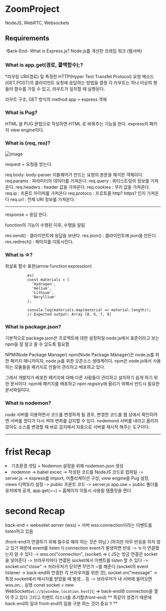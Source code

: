 # ZoomProject

NodeJS, WebRTC, Websockets

## Requirements

-Back-End-
What is Express.js?
Node.js를 개선한 프레임 워크 (웹서버)

### What is app.get(경로, 콜백함수);?

\*라우팅
URI(경로) 및 특정한 HTTP(Hyper Text Transfet Protocol) 요청 메소드(GET,POST)의 클라이언트 요청에 응답하는 방법을 결정
각 라우트는 하나 이상의 핸들러 함수를 가질 수 있고, 라우트가 일치할 때 실행된다.

라우트 구조, GET 방식의 method
app = express 객체

### What is Pug?

HTML 을 PUG 문법으로 작성하면 HTML 로 바꿔주는 기능을 한다.
express의 패키지 view engine이다.

### What is (req, res)?

![image](https://user-images.githubusercontent.com/83889135/219585698-e0c6fc34-ef85-4501-b775-f0d95b9a4903.png)

request = 요청을 받는다.

req.body: body-parser 미들웨어가 만드는 요청의 본문을 해석한 객체이다.
req.params : 파라미터의 데이터를 가져온다.
req.query : 쿼리스트링의 정보를 가져온다.
req.headers : header 값을 가져온다.
req.cookies : 쿠키 값을 가져온다.
req.ip : 프론트 아이피를 가져온다
req.protoco : 프로토콜 http? https? 인지 가져온다
req.url : 전체 URI 정보를 가져온다.

<hr>

response = 응답 한다.

function의 기능이 수행된 이후, 수행을 알림

res.send() : 클라이언트에 응답을 보낸다.
res.json() : 클라이언트에 json을 만든다.
res.redirect() : 페이지를 이동시킨다.

### What is =>?

화살표 함수 표현(arrow function expression)

              ex)
              const materials = [
                'Hydrogen',
                'Helium',
                'Lithium',
                'Beryllium'
              ];

              console.log(materials.map(material => material.length));
              // Expected output: Array [8, 6, 7, 9]

### What is package.json?

기본적으로 package.json은 프로젝트에 대한 설정파일
node.js에서 표준이라고 보는 npm을 잘 알고 쓸 수 있도록 필요함

NPM(Node Package Manager)
npm(Node Package Manager)은 node.js를 위한 패키지 매니저이자, node.js를 위한 오픈소스 생태계이다.
npm은 node.js에서 사용하는 모듈들을 패키지로 만들어 관리하고 배포하고 있다.

그래서 개발자가 배포한 패키지에 대해 다른 사람들이 관리하고 설치하기 쉽게 하기 위한 문서이다.
npm에 패키지를 배포하고 npm registry에 올리기 위해서 반드시 필요한 문서파일이다.

### What is nodemon?

node 서버를 이용하면서 코드를 변경하게 될 경우, 변경한 코드를 웹 상에서 확인하려면 서버를 껐다가 다시 켜야 변화를 감지할 수 있다.
nodemond 서버를 내리고 올리지 않아도 소스를 변경할 때 바로 감지해서 자동으로 서버를 재시작 해주는 도구이다.

<hr>

# frist Recap

 <li>기초환경 셋팅 = Nodemon 설정을 위해 nodemon.json 생성</li>
  <li>nodemon -> babel excec -> 작성된 코드를 NodeJS 코드로 컴파일 -> server.js -> express를 import,      어플리케이션 구성, view engine을 Pug 설정, views 디렉토리 설정 -> public 프론트 코드 -> server.js app.use = public 폴더를 유저에게 공개, app.get(~~) = 홈페이지 이동시 사용될 템플릿을 렌더 </li>
</ul>

# second Recap

back-end = websoket server (wss) = 서버
wss.connection이라는 이벤트를 listen하고 있음

(front-end가 연결하기 위해 필수로 해야 하는 것은 아님.)
(하지만 아무 반응을 하지 않고 있기 때문에 event를 listen !) connection event가 발생하면 반응
-> 누가 연결했는지 알 수 있다
-> wss.on("connection", (socket) => { JS는 방금 연결괸 socket을 넣어준다
-> 브라우저마다 연결된 socket에서 이벤트를 listen 할 수 있다
-> socket.on("close" -> 브라우저가 닫히면 무언가 ~를 해준다 (socket의 event listener -> back-end와 연결한 각 브라우저를 위한 것),
socket.on("message" -> 특정 socket에서 메시지를 받았을 때 발생... 등
-> 브라우저가 내 서버에 들어오면 wss.on... 실행
const socket = new WebSocket(`ws://${window.location.host}`); => back-end와 connection을 열어 주고 있다
그리고 이벤트 리스너를 추가함(front-end)
** 똑같이 생겼기 때문에 back-end의 일과 front-end의 일을 구분 하는 것이 중요 !! **
